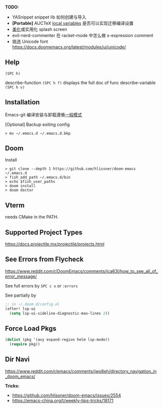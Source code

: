 **TODO:**
- YASnippet snippet lib 如何创建与导入
- **[Portable]** AUCTeX [local variables](https://tex.stackexchange.com/questions/478329/auctex-fails-to-put-auxilary-files-in-a-certain-directory) 是否可以实现迁移编译设置
- [美化](https://www.reddit.com/r/emacs/comments/fzz4l6/my_fancy_splash_screen/)或实用化 splash screen
- evil-nerd-commenter 在 racket-mode 中怎么做 s-expression comment
- 挑选 Unicode font https://docs.doomemacs.org/latest/modules/ui/unicode/

## Help
`(SPC h)`

describe-function `(SPC h f)` displays the full doc of func
describe-variable `(SPC h v)`


## Installation
Emacs-git 编译安装与卸载遵循[一般模式](https://www.debian.org/doc/manuals/debian-reference/ch12.zh-cn.html#_compile_and_install_a_program)

[Optional] Backup exiting config
```shell
> mv ~/.emacs.d ~/.emacs.d.bkp
```


## Doom
Install
```shell
> git clone --depth 1 https://github.com/hlissner/doom-emacs ~/.emacs.d
> fish_add_path ~/.emacs.d/bin
> echo $fish_user_paths
> doom install
> doom doctor
```


## Vterm 
needs CMake in the PATH.


## Supported Project Types
https://docs.projectile.mx/projectile/projects.html


## See Errors from Flycheck
https://www.reddit.com/r/DoomEmacs/comments/jca63l/how_to_see_all_of_error_message/

See full errors by `SPC c x` or `:errors`

See partially by
```lisp
;; in ~/.doom.d/config.el
(after! lsp-ui
  (setq lsp-ui-sideline-diagnostic-max-lines 2))
```


## Force Load Pkgs
```lisp
(dolist (pkg '(avy expand-region helm lsp-mode))
  (require pkg))
```


## Dir Navi
https://www.reddit.com/r/emacs/comments/jws8eh/directory_navigation_in_doom_emacs/


**Tricks:**
- https://github.com/hlissner/doom-emacs/issues/2554
- https://emacs-china.org/t/weekly-tips-tricks/18171